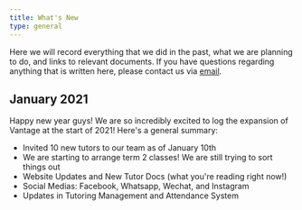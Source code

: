 ```yaml
---
title: What's New
type: general
---
```



Here we will record everything that we did in the past, what we are planning to do, and links to relevant documents. If you have questions regarding anything that is written here, please contact us via [email](mailto:tutoring.vantage@gmail.com).
<br>

## January 2021

Happy new year guys! We are so incredibly excited to log the expansion of Vantage at the start of 2021! Here's a general summary:

- Invited 10 new tutors to our team as of January 10th
- We are starting to arrange term 2 classes! We are still trying to sort things out
- Website Updates and New Tutor Docs (what you're reading right now!)
- Social Medias: Facebook, Whatsapp, Wechat, and Instagram
- Updates in Tutoring Management and Attendance System